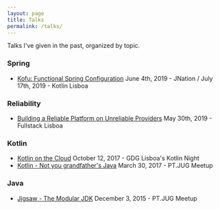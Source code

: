 ```yaml
---
layout: page
title: Talks
permalink: /talks/
---
```


Talks I've given in the past, organized by topic.

### Spring

- [Kofu: Functional Spring Configuration](https://docs.google.com/presentation/d/1tKpw37NAHye-OdaHX7ju_dO8ThPQ47JyHH-R3000Fvs/edit?usp=sharing)
  June 4th, 2019 - JNation / July 17th, 2019 - Kotlin Lisboa

### Reliability

- [Building a Reliable Platform on Unreliable Providers](https://docs.google.com/presentation/d/1FaQRSZ6Lom-a9n5dT3r6x4JH_DgS-dUqpMyxoVoEpXw/edit?usp=sharing)
  May 30th, 2019 - Fullstack Lisboa

### Kotlin

- [Kotlin on the Cloud](https://speakerdeck.com/joaopecarvalho/kotlin-on-the-cloud)
October 12, 2017 - GDG Lisboa's Kotlin Night
- [Kotlin - Not you grandfather's Java](https://speakerdeck.com/joaopecarvalho/kotlin-not-you-grandfathers-java)
March 30, 2017 - PT.JUG Meetup

### Java

- [Jigsaw - The Modular JDK](https://speakerdeck.com/joaopecarvalho/jigsaw-the-modular-jdk)
December 3, 2015 - PT.JUG Meetup
